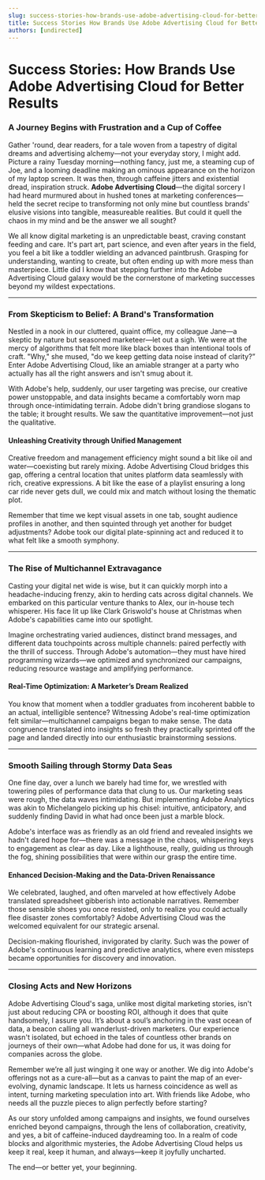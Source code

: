 ```yaml
---
slug: success-stories-how-brands-use-adobe-advertising-cloud-for-better-results
title: Success Stories How Brands Use Adobe Advertising Cloud for Better Results
authors: [undirected]
---
```



# Success Stories: How Brands Use Adobe Advertising Cloud for Better Results

### A Journey Begins with Frustration and a Cup of Coffee

Gather 'round, dear readers, for a tale woven from a tapestry of digital dreams and advertising alchemy—not your everyday story, I might add. Picture a rainy Tuesday morning—nothing fancy, just me, a steaming cup of Joe, and a looming deadline making an ominous appearance on the horizon of my laptop screen. It was then, through caffeine jitters and existential dread, inspiration struck. **Adobe Advertising Cloud**—the digital sorcery I had heard murmured about in hushed tones at marketing conferences—held the secret recipe to transforming not only mine but countless brands' elusive visions into tangible, measureable realities. But could it quell the chaos in my mind and be the answer we all sought?

We all know digital marketing is an unpredictable beast, craving constant feeding and care. It's part art, part science, and even after years in the field, you feel a bit like a toddler wielding an advanced paintbrush. Grasping for understanding, wanting to create, but often ending up with more mess than masterpiece. Little did I know that stepping further into the Adobe Advertising Cloud galaxy would be the cornerstone of marketing successes beyond my wildest expectations.

---

### From Skepticism to Belief: A Brand's Transformation

Nestled in a nook in our cluttered, quaint office, my colleague Jane—a skeptic by nature but seasoned marketeer—let out a sigh. We were at the mercy of algorithms that felt more like black boxes than intentional tools of craft. "Why," she mused, "do we keep getting data noise instead of clarity?” Enter Adobe Advertising Cloud, like an amiable stranger at a party who actually has all the right answers and isn't smug about it.

With Adobe's help, suddenly, our user targeting was precise, our creative power unstoppable, and data insights became a comfortably worn map through once-intimidating terrain. Adobe didn't bring grandiose slogans to the table; it brought results. We saw the quantitative improvement—not just the qualitative.

#### Unleashing Creativity through Unified Management

Creative freedom and management efficiency might sound a bit like oil and water—coexisting but rarely mixing. Adobe Advertising Cloud bridges this gap, offering a central location that unites platform data seamlessly with rich, creative expressions. A bit like the ease of a playlist ensuring a long car ride never gets dull, we could mix and match without losing the thematic plot.

Remember that time we kept visual assets in one tab, sought audience profiles in another, and then squinted through yet another for budget adjustments? Adobe took our digital plate-spinning act and reduced it to what felt like a smooth symphony.

---

### The Rise of Multichannel Extravagance

Casting your digital net wide is wise, but it can quickly morph into a headache-inducing frenzy, akin to herding cats across digital channels. We embarked on this particular venture thanks to Alex, our in-house tech whisperer. His face lit up like Clark Griswold's house at Christmas when Adobe's capabilities came into our spotlight.

Imagine orchestrating varied audiences, distinct brand messages, and different data touchpoints across multiple channels: paired perfectly with the thrill of success. Through Adobe's automation—they must have hired programming wizards—we optimized and synchronized our campaigns, reducing resource wastage and amplifying performance.

#### Real-Time Optimization: A Marketer’s Dream Realized

You know that moment when a toddler graduates from incoherent babble to an actual, intelligible sentence? Witnessing Adobe's real-time optimization felt similar—multichannel campaigns began to make sense. The data congruence translated into insights so fresh they practically sprinted off the page and landed directly into our enthusiastic brainstorming sessions.

---

### Smooth Sailing through Stormy Data Seas

One fine day, over a lunch we barely had time for, we wrestled with towering piles of performance data that clung to us. Our marketing seas were rough, the data waves intimidating. But implementing Adobe Analytics was akin to Michelangelo picking up his chisel: intuitive, anticipatory, and suddenly finding David in what had once been just a marble block.

Adobe's interface was as friendly as an old friend and revealed insights we hadn't dared hope for—there was a message in the chaos, whispering keys to engagement as clear as day. Like a lighthouse, really, guiding us through the fog, shining possibilities that were within our grasp the entire time.

#### Enhanced Decision-Making and the Data-Driven Renaissance

We celebrated, laughed, and often marveled at how effectively Adobe translated spreadsheet gibberish into actionable narratives. Remember those sensible shoes you once resisted, only to realize you could actually flee disaster zones comfortably? Adobe Advertising Cloud was the welcomed equivalent for our strategic arsenal.

Decision-making flourished, invigorated by clarity. Such was the power of Adobe's continuous learning and predictive analytics, where even missteps became opportunities for discovery and innovation.

---

### Closing Acts and New Horizons

Adobe Advertising Cloud's saga, unlike most digital marketing stories, isn't just about reducing CPA or boosting ROI, although it does that quite handsomely, I assure you. It’s about a soul’s anchoring in the vast ocean of data, a beacon calling all wanderlust-driven marketers. Our experience wasn't isolated, but echoed in the tales of countless other brands on journeys of their own—what Adobe had done for us, it was doing for companies across the globe.

Remember we’re all just winging it one way or another. We dig into Adobe's offerings not as a cure-all—but as a canvas to paint the map of an ever-evolving, dynamic landscape. It lets us harness coincidence as well as intent, turning marketing speculation into art. With friends like Adobe, who needs all the puzzle pieces to align perfectly before starting?

As our story unfolded among campaigns and insights, we found ourselves enriched beyond campaigns, through the lens of collaboration, creativity, and yes, a bit of caffeine-induced daydreaming too. In a realm of code blocks and algorithmic mysteries, the Adobe Advertising Cloud helps us keep it real, keep it human, and always—keep it joyfully uncharted.

The end—or better yet, your beginning.
